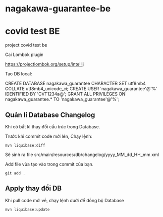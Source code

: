 # nagakawa-guarantee-be
# covid test BE

project covid test be

Cai Lombok plugin

https://projectlombok.org/setup/intellij

Tao DB local:

CREATE DATABASE nagakawa_guarantee CHARACTER SET utf8mb4 COLLATE utf8mb4_unicode_ci;
CREATE USER 'nagakawa_guarantee'@'%' IDENTIFIED BY 'CVT1234a@';
GRANT ALL PRIVILEGES ON nagakawa_guarantee.* TO 'nagakawa_guarantee'@'%';

## Quản lí Database Changelog

Khi có bất kì thay đổi cấu trúc trong Database.

Trước khi commit code mới lên, Chạy lệnh:

```
mvn liquibase:diff
```

Sẽ sinh ra file src/main/resources/db/changelog/yyyy_MM_dd_HH_mm.xml

Add file vừa tạo vào trong commit của bạn.

```
git add .
```

## Apply thay đổi DB

Khi pull code mới về, chạy lệnh dưới để đồng bộ Database

```
mvn liquibase:update
```


